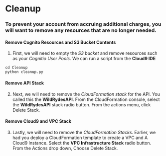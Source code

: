 # Cleanup

### To prevent your account from accruing additional charges, you will want to remove any resources that are no longer needed.

#### Remove Cognito Resources and S3 Bucket Contents

1. First, we will need to empty the *S3 bucket* and remove resources such as your *Cognitio User Pools*.  We can run a script from the **Cloud9 IDE**

```
cd Cleanup
python cleanup.py
```

#### Remove API Stack

2.  Next, we will need to remove the *CloudFormation stack* for the API.  You called this the **WildRydesAPI**.  From the CloudFormation console, select the **WildRydesAPI** stack radio button.  From the actions menu, click Delete Stack.

#### Remove Cloud9 and VPC Stack

3.  Lastly, we will need to remove the *CloudFormation Stacks*.  Earlier, we had you deploy a CloudFormation template to create a VPC and A Cloud9 Instance.
Select the **VPC Infrastructure Stack** radio button.  From the Actions drop down, Choose Delete Stack.